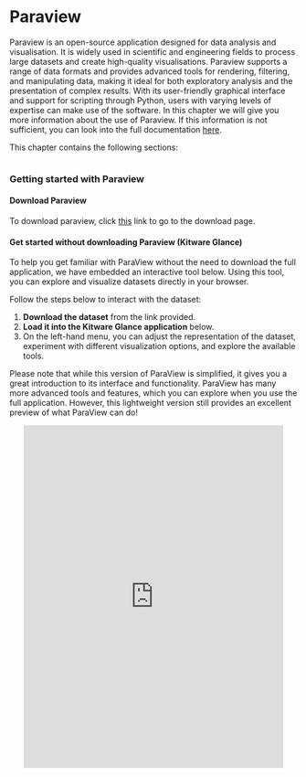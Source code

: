 # Paraview

Paraview is an open-source application designed for data analysis and visualisation. It is widely used in scientific and engineering fields to process large datasets and create high-quality visualisations. Paraview supports a range of data formats and provides advanced tools for rendering, filtering, and manipulating data, making it ideal for both exploratory analysis and the presentation of complex results. With its user-friendly graphical interface and support for scripting through Python, users with varying levels of expertise can make use of the software. In this chapter we will give you more information about the use of Paraview. If this information is not sufficient, you can look into the full documentation [here](https://docs.paraview.org/en/latest/UsersGuide/index.html).

This chapter contains the following sections:

```{tableofcontents}
```

### Getting started with Paraview

#### Download Paraview

To download paraview, click [this](https://www.paraview.org/download/) link to go to the download page.

#### Get started without downloading Paraview (Kitware Glance)

To help you get familiar with ParaView without the need to download the full application, we have embedded an interactive tool below. Using this tool, you can explore and visualize datasets directly in your browser.

Follow the steps below to interact with the dataset:

1. **Download the dataset** from the link provided.
2. **Load it into the Kitware Glance application** below.
3. On the left-hand menu, you can adjust the representation of the dataset, experiment with different visualization options, and explore the available tools.

Please note that while this version of ParaView is simplified, it gives you a great introduction to its interface and functionality. ParaView has many more advanced tools and features, which you can explore when you use the full application. However, this lightweight version still provides an excellent preview of what ParaView can do!

<div style="text-align: center; margin: 0 auto;">
<iframe src="https://kitware.github.io/glance/app/"
        width="90%"
        height="600"
        style="border: none;">
</iframe>
</div>
